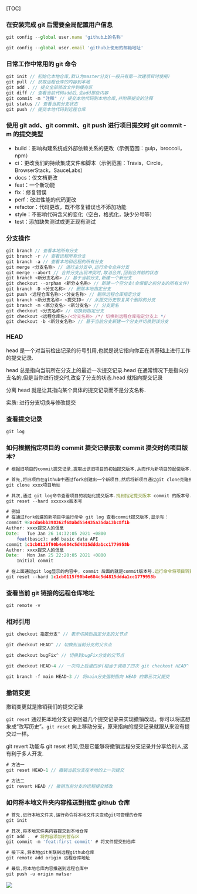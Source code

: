 [TOC]

### 在安装完成 git 后需要全局配置用户信息

```js
git config --global user.name 'github上的名称'

git config --global user.email 'github上使用的邮箱地址'
```

### 日常工作中常用的 git 命令

```javascript
git init // 初始化本地仓库,默认为master分支(一般只有第一次建项目时使用)
git pull // 获取远程仓库的内容到本地
git add . // 提交全部修改文件到缓存区
git diff // 查看当前代码add后,会add那些内容
git commit -m "注释" // 提交本地代码到本地仓库,并附带提交的注释
git status // 查看当前分支状态
git push // 提交本地代码到远程仓库
```

### 使用 git add、git commit、git push 进行项目提交时 git commit -m 的提交类型

- build：影响构建系统或外部依赖关系的更改（示例范围：gulp，broccoli，npm）
- ci：更改我们的持续集成文件和脚本（示例范围：Travis，Circle，BrowserStack，SauceLabs）
- docs：仅文档更改
- feat：一个新功能
- fix：修复错误
- perf：改进性能的代码更改
- refactor：代码更改，既不修复错误也不添加功能
- style：不影响代码含义的变化（空白，格式化，缺少分号等）
- test：添加缺失测试或更正现有测试

### 分支操作

```javascript
git branch // 查看本地所有分支
git branch -r // 查看远程所有分支
git branch -a // 查看本地和远程的所有分支
git merge <分支名称> // 进行主分支中,运行命令合并分支
git merge --abort // 合并分支出现冲突时,取消合并,回到合并前的状态
git branch <新分支名称> // 基于当前分支,新建一个新分支
git checkout --orphan <新分支名称> // 新建一个空分支(会保留之前分支的所有文件)
git branch -D <分支名称> // 删除本地指定分支
git push <远程仓库名称>:<分支名称> // 删除远程仓库指定分支
git branch <新分支名称> <提交ID> // 从提交历史恢复某个删除的分支
git branch -m <原分支名> <新分支名> // 分支更名
git checkout <分支名称> // 切换到指定分支
git checkout <远程仓库名>/<分支名称> /*/ 切换到远程仓库指定分支上 */
git checkout -b <新分支名称> // 基于当前分支新建一个分支并切换到该分支
```

### HEAD

head 是一个对当前检出记录的符号引用,也就是说它指向你正在其基础上进行工作的提交记录.

head 总是指向当前所在分支上的最近一次提交记录.head 在通常情况下是指向分支名的,但是当你进行提交时,改变了分支的状态.head 就指向提交记录

分离 head 就是让其指向某个具体的提交记录而不是分支名称.

实质: 进行分支切换与修改提交

### 查看提交记录

```js
git log
```

### 如何根据指定项目的 commit 提交记录获取 commit 提交时的项目版本?

```js
# 根据旧项目的commit提交记录,提取出该旧项目的初始提交版本,从而作为新项目的起使版本.

# 首先,将旧项目在github中通过fork创建出一个新项目,然后将新项目通过git clone克隆到本地
git clone xxxx项目地址

# 其次,通过 git log命令查看项目的初始化提交版本.找到指定提交版本 commit 的版本号.允许命令将其回退到该版本号
git reset --hard xxxxxxx版本号

# 例如
# 在通过fork创建的新项目中运行命令 git log 查看commit提交版本,显示有：
commit 98acda6bb398362f68abd554435a35da13bc8f1b
Author: xxxx提交人的信息
Date:   Tue Jan 26 14:32:05 2021 +0800
    feat(basic): add basic data API
commit 1c1cb0115f90b4e684c5d4815ddda1cc1779958b
Author: xxxx提交人的信息
Date:   Mon Jan 25 22:20:05 2021 +0800
    Initial commit

# 在上面通过git log显示的内容中, commit 后面的就是commit版本号.运行命令将项目转到该指定commit提交版本,例如：
git reset --hard 1c1cb0115f90b4e684c5d4815ddda1cc1779958b
```

### 查看当前 git 链接的远程仓库地址

```js
git remote -v
```

### 相对引用

```js
git checkout 指定分支^ // 表示切换到指定分支的父节点

git checkout HEAD^ // 切换到当前分支的父节点

git checkout bugFix^ // 切换到bugFix分支的父节点

git checkout HEAD~4 // 一次向上后退四步(相当于调用了四次 git checkout HEAD^ 命令)

git branch -f main HEAD~3 // 将main分支强制指向 HEAD 的第三次父提交
```

### 撤销变更

撤销变更就是撤销我们的提交记录

`git reset` 通过把本地分支记录回退几个提交记录来实现撤销改动。你可以将这想象成“改写历史”。`git reset` 向上移动分支，原来指向的提交记录就跟从来没有提交过一样。

git revert 功能与 git reset 相同,但是它能够将撤销远程分支记录并分享给别人,这有利于多人开发.

```js
# 方法一
git reset HEAD~1 // 撤销当前分支在本地的上一次提交

# 方法二
git revert HEAD // 撤销当前分支的远程提交修改
```

### 如何将本地文件夹内容推送到指定 github 仓库

```js
# 首先,进行本地文件夹,运行命令将本地文件夹变成git可管理的仓库
git init

# 其次,将本地文件夹内容提交到本地仓库
git add .  # 将内容添加到暂存区
git commit -m 'feat:first commit' # 将文件提交到仓库

# 接下来,将本地git关联到远程github仓库
git remote add origin 远程仓库地址

# 最后,将本地仓库内容推送到远程仓库中
git push -u origin matser
```

![](https://github.com/liucys/open-static-file/blob/main/Project_Code/git.png)

